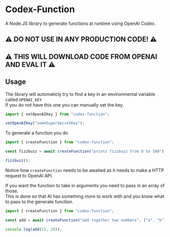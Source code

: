 # Codex-Function

A Node.JS library to generate functions at runtime using OpenAI Codex.

## :warning: DO NOT USE IN ANY PRODUCTION CODE! :warning:
## :warning: THIS WILL DOWNLOAD CODE FROM OPENAI AND EVAL IT :warning:

## Usage

The library will automaticly try to find a key in an environmental variable called `OPENAI_KEY`  
If you do not have this one you can manually set the key.

```js
import { setOpenAIKey } from "codex-function";

setOpenAIKey("someSuperSecretKey");
```

To generate a function you do
```js
import { createFunction } from "codex-function";

const fizzbuzz = await createFunction("prints fizzbuzz from 0 to 100");

fizzbuzz();
```

Notice how `createFunction` needs to be awaited as it needs to make a HTTP request to OpenAI API.

If you want the function to take in arguments you need to pass in an array of those.  
This is done so that AI has something more to work with and you know what to pass to the generate function.

```js
import { createFunction } from "codex-function";

const add = await createFunction("add together two numbers", ["a", "b"]);

console.log(add(15, 20));
```
